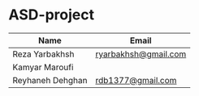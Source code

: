 # ASD-project



| Name	         |Email|
|----------------|--------------|
| Reza Yarbakhsh  |ryarbakhsh@gmail.com      |
| Kamyar Maroufi |      |
| Reyhaneh Dehghan   |rdb1377@gmail.com      |
